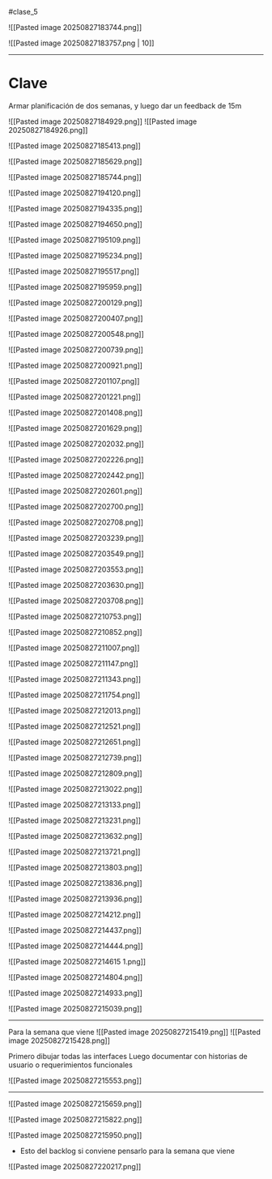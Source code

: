#clase_5



![[Pasted image 20250827183744.png]]

![[Pasted image 20250827183757.png | 10]]

---


# Clave
Armar planificación de dos semanas, y luego dar un feedback de 15m



![[Pasted image 20250827184929.png]]
![[Pasted image 20250827184926.png]]

![[Pasted image 20250827185413.png]]

![[Pasted image 20250827185629.png]]

![[Pasted image 20250827185744.png]]

![[Pasted image 20250827194120.png]]

![[Pasted image 20250827194335.png]]

![[Pasted image 20250827194650.png]]

![[Pasted image 20250827195109.png]]

![[Pasted image 20250827195234.png]]

![[Pasted image 20250827195517.png]]

![[Pasted image 20250827195959.png]]

![[Pasted image 20250827200129.png]]

![[Pasted image 20250827200407.png]]

![[Pasted image 20250827200548.png]]

![[Pasted image 20250827200739.png]]

![[Pasted image 20250827200921.png]]

![[Pasted image 20250827201107.png]]

![[Pasted image 20250827201221.png]]

![[Pasted image 20250827201408.png]]

![[Pasted image 20250827201629.png]]

![[Pasted image 20250827202032.png]]

![[Pasted image 20250827202226.png]]

![[Pasted image 20250827202442.png]]

![[Pasted image 20250827202601.png]]

![[Pasted image 20250827202700.png]]

![[Pasted image 20250827202708.png]]

![[Pasted image 20250827203239.png]]

![[Pasted image 20250827203549.png]]

![[Pasted image 20250827203553.png]]

![[Pasted image 20250827203630.png]]

![[Pasted image 20250827203708.png]]

![[Pasted image 20250827210753.png]]

![[Pasted image 20250827210852.png]]

![[Pasted image 20250827211007.png]]

![[Pasted image 20250827211147.png]]

![[Pasted image 20250827211343.png]]

![[Pasted image 20250827211754.png]]

![[Pasted image 20250827212013.png]]

![[Pasted image 20250827212521.png]]

![[Pasted image 20250827212651.png]]

![[Pasted image 20250827212739.png]]

![[Pasted image 20250827212809.png]]

![[Pasted image 20250827213022.png]]

![[Pasted image 20250827213133.png]]

![[Pasted image 20250827213231.png]]

![[Pasted image 20250827213632.png]]

![[Pasted image 20250827213721.png]]

![[Pasted image 20250827213803.png]]

![[Pasted image 20250827213836.png]]

![[Pasted image 20250827213936.png]]

![[Pasted image 20250827214212.png]]

![[Pasted image 20250827214437.png]]

![[Pasted image 20250827214444.png]]

![[Pasted image 20250827214615 1.png]]

![[Pasted image 20250827214804.png]]

![[Pasted image 20250827214933.png]]

![[Pasted image 20250827215039.png]]

---
Para la semana que viene
![[Pasted image 20250827215419.png]]
![[Pasted image 20250827215428.png]]

Primero dibujar todas las interfaces
Luego documentar con historias de usuario o requerimientos funcionales

![[Pasted image 20250827215553.png]]

---

![[Pasted image 20250827215659.png]]

![[Pasted image 20250827215822.png]]

![[Pasted image 20250827215950.png]]
- Esto del backlog si conviene pensarlo para la semana que viene

![[Pasted image 20250827220217.png]]

